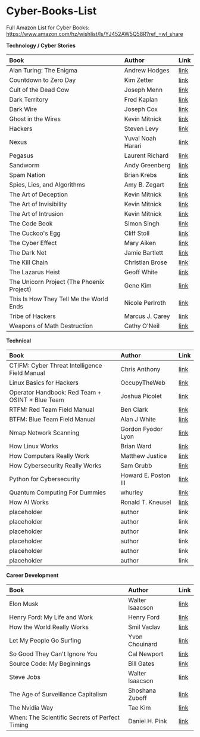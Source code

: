 # Cyber-Books-List

Full Amazon List for Cyber Books: https://www.amazon.com/hz/wishlist/ls/YJ452AW5Q58R?ref_=wl_share

**Technology / Cyber Stories**

| Book | Author | Link |
| :-------- | :------- | :------- |
| Alan Turing: The Enigma | Andrew Hodges | [link](https://www.amazon.com/dp/069116472X/?coliid=I260266VYEQBG&colid=YJ452AW5Q58R&psc=1&ref_=list_c_wl_gv_vv_lig_pi_dp) |
| Countdown to Zero Day | Kim Zetter | [link](https://www.amazon.com/dp/0770436196/?coliid=I123HZ8V9Y10TX&colid=YJ452AW5Q58R&psc=1&ref_=list_c_wl_gv_vv_lig_pi_dp) |
| Cult of the Dead Cow | Joseph Menn | [link](https://www.amazon.com/dp/1541762363/?coliid=I1YVVYW0XCS3RB&colid=YJ452AW5Q58R&psc=1&ref_=list_c_wl_gv_vv_lig_pi_dp) |
| Dark Territory | Fred Kaplan | [link](https://www.amazon.com/dp/1476763267/?coliid=I31Z2KK45GN9QJ&colid=YJ452AW5Q58R&psc=1&ref_=list_c_wl_gv_vv_lig_pi_dp) |
| Dark Wire | Joseph Cox | [link](https://www.amazon.com/dp/1541702697/?coliid=I216DNGJI775HF&colid=YJ452AW5Q58R&psc=1&ref_=list_c_wl_gv_vv_lig_pi_dp) |
| Ghost in the Wires | Kevin Mitnick | [link](https://www.amazon.com/dp/0316037729/?coliid=I1ZHS2K6GB8RIW&colid=YJ452AW5Q58R&psc=1&ref_=list_c_wl_gv_vv_lig_pi_dp) |
| Hackers | Steven Levy | [link](https://www.amazon.com/dp/1449388396/?coliid=I3G9QJVN851E39&colid=YJ452AW5Q58R&psc=1&ref_=list_c_wl_gv_vv_lig_pi_dp) |
| Nexus | Yuval Noah Harari | [link](https://www.amazon.com/dp/059373422X/?coliid=IAQAX5146ZT11&colid=YJ452AW5Q58R&psc=1&ref_=list_c_wl_gv_vv_lig_pi_dp) |
| Pegasus | Laurent Richard | [link](https://www.amazon.com/dp/1250858674/?coliid=I14A7KA7EGY7T8&colid=YJ452AW5Q58R&psc=1&ref_=list_c_wl_gv_vv_lig_pi_dp) |
| Sandworm  | Andy Greenberg | [link](https://www.amazon.com/dp/0525564632/?coliid=I2EDQ2JFR2ZR7S&colid=YJ452AW5Q58R&psc=1&ref_=list_c_wl_gv_vv_lig_pi_dp) |
| Spam Nation | Brian Krebs | [link](https://www.amazon.com/dp/1492603236/?coliid=I2418O6MIDZCA4&colid=YJ452AW5Q58R&psc=1&ref_=list_c_wl_gv_vv_lig_pi_dp) |
| Spies, Lies, and Algorithms | Amy B. Zegart | [link](https://www.amazon.com/dp/0691223076/?coliid=I202UIAH57GV99&colid=YJ452AW5Q58R&psc=1&ref_=list_c_wl_gv_vv_lig_pi_dp) |
| The Art of Deception | Kevin Mitnick | [link](https://www.amazon.com/dp/076454280X/?coliid=I2R87B69PLYIPE&colid=YJ452AW5Q58R&psc=1&ref_=list_c_wl_gv_vv_lig_pi_dp) |
| The Art of Invisibility | Kevin Mitnick | [link](https://www.amazon.com/dp/0316380520/?coliid=IM51KCC0NSUPH&colid=YJ452AW5Q58R&psc=1&ref_=list_c_wl_gv_vv_lig_pi_dp) |
| The Art of Intrusion | Kevin Mitnick | [link](https://www.amazon.com/dp/0471782661/?coliid=I5W1D5D4FQ1KK&colid=YJ452AW5Q58R&psc=1&ref_=list_c_wl_gv_vv_lig_pi_dp) |
| The Code Book | Simon Singh | [link](https://www.amazon.com/dp/0385495323/?coliid=IGEK2GLWUB70G&colid=YJ452AW5Q58R&psc=1&ref_=list_c_wl_gv_vv_lig_pi_dp) |
| The Cuckoo's Egg | Cliff Stoll | [link](https://www.amazon.com/dp/1416507787/?coliid=I3BTY40KUM4H3Z&colid=YJ452AW5Q58R&psc=0&ref_=list_c_wl_gv_vv_lig_pi_dp) |
| The Cyber Effect | Mary Aiken | [link](https://www.amazon.com/dp/1473610257/?coliid=I1L8S108DEDA7&colid=YJ452AW5Q58R&psc=1&ref_=list_c_wl_gv_vv_lig_pi_dp) |
| The Dark Net | Jamie Bartlett | [link](https://www.amazon.com/dp/1612195210/?coliid=I1QAHBE7JGF13I&colid=YJ452AW5Q58R&psc=1&ref_=list_c_wl_gv_vv_lig_pi_dp) |
| The Kill Chain | Christian Brose | [link](https://www.amazon.com/dp/031653367X/?coliid=I15STVD55WOBC2&colid=YJ452AW5Q58R&psc=1&ref_=list_c_wl_gv_vv_lig_pi_dp) |
| The Lazarus Heist | Geoff White | [link](https://www.amazon.com/dp/0241554276/?coliid=I3TWRZIJUOFUPW&colid=YJ452AW5Q58R&psc=1&ref_=list_c_wl_gv_vv_lig_pi_dp) |
| The Unicorn Project (The Phoenix Project) | Gene Kim | [link](https://www.amazon.com/dp/1942788762/?coliid=I516P2AVITY2A&colid=YJ452AW5Q58R&psc=1&ref_=list_c_wl_gv_vv_lig_pi_dp) |
| This Is How They Tell Me the World Ends | Nicole Perlroth | [link](https://www.amazon.com/dp/1635578493/?coliid=ITHDOESXDUPTN&colid=YJ452AW5Q58R&psc=1&ref_=list_c_wl_gv_vv_lig_pi_dp) |
| Tribe of Hackers | Marcus J. Carey | [link](https://www.amazon.com/dp/1119643376/?coliid=I3K2BTXBL8QR6L&colid=YJ452AW5Q58R&psc=1&ref_=list_c_wl_gv_vv_lig_pi_dp) |
| Weapons of Math Destruction | Cathy O'Neil | [link](https://www.amazon.com/dp/0553418831/?coliid=I10KN1JY7VI8QE&colid=YJ452AW5Q58R&psc=1&ref_=list_c_wl_gv_vv_lig_pi_dp) |

**Technical**

| Book   | Author | Link |
| :-------- | :------- | :------- |
| CTIFM: Cyber Threat Intelligence Field Manual | Chris Anthony  | [link ](https://www.amazon.com/dp/B0BRLYB8XG/?coliid=IEBIJBRTSWARG&colid=YJ452AW5Q58R&psc=1&ref_=list_c_wl_gv_vv_lig_pi_dp) |
| Linux Basics for Hackers | OccupyTheWeb  | [link ](https://www.amazon.com/dp/1593278551/?coliid=ISRZOXCEHS6VV&colid=YJ452AW5Q58R&psc=1&ref_=list_c_wl_gv_vv_lig_pi_dp) |
| Operator Handbook: Red Team + OSINT + Blue Team | Joshua Picolet  | [link ](https://www.amazon.com/dp/B085RR67H5/?coliid=IGRZB2IDMGILM&colid=YJ452AW5Q58R&psc=1&ref_=list_c_wl_gv_vv_lig_pi_dp) |
| RTFM: Red Team Field Manual | Ben Clark | [link  ](https://www.amazon.com/dp/1075091837/?coliid=I134MCYPSTRKA1&colid=YJ452AW5Q58R&psc=1&ref_=list_c_wl_gv_vv_lig_pi_dp) |
| BTFM: Blue Team Field Manual | Alan J White | [link](https://www.amazon.com/dp/154101636X/?coliid=I2O45KA11V8Z27&colid=YJ452AW5Q58R&psc=1&ref_=list_c_wl_gv_vv_lig_pi_dp)  |
| Nmap Network Scanning  | Gordon Fyodor Lyon  | [link  ](https://www.amazon.com/dp/0979958717/?coliid=I17E1TU60EBA2P&colid=YJ452AW5Q58R&psc=1&ref_=list_c_wl_gv_vv_lig_pi_dp) |
| How Linux Works | Brian Ward  | [link  ](https://www.amazon.com/dp/1718500408/?coliid=I1ASY2B7X1OXJX&colid=YJ452AW5Q58R&psc=1&ref_=list_c_wl_gv_vv_lig_pi_dp)|
| How Computers Really Work | Matthew Justice  | [link ](https://www.amazon.com/dp/1718500661/?coliid=I38U5HUQ9UF2OE&colid=YJ452AW5Q58R&psc=1&ref_=list_c_wl_gv_vv_lig_pi_dp) |
| How Cybersecurity Really Works | Sam Grubb | [link ](https://www.amazon.com/dp/1718501285/?coliid=IEKV96IUYHGV5&colid=YJ452AW5Q58R&psc=1&ref_=list_c_wl_gv_vv_lig_pi_dp) |
| Python for Cybersecurity | Howard E. Poston III  | [link  ](https://www.amazon.com/dp/1119850649/?coliid=I1C04ZWN876T76&colid=YJ452AW5Q58R&psc=1&ref_=list_c_wl_gv_vv_lig_pi_dp) |
| Quantum Computing For Dummies | whurley  | [link ](https://www.amazon.com/dp/1119933900/?coliid=I2I9NJ891EBWNC&colid=YJ452AW5Q58R&psc=1&ref_=list_c_wl_gv_vv_lig_pi_dp) |
| How AI Works  | Ronald T. Kneusel  | [link ](https://www.amazon.com/dp/1718503725/?coliid=I2URWI3B8H2H8G&colid=YJ452AW5Q58R&psc=1&ref_=list_c_wl_gv_vv_lig_pi_dp) |
| placeholder  | author   | link  |
| placeholder | author    | link  |
| placeholder    | author   | link  |
| placeholder  | author   | link  |
| placeholder | author    | link  |
| placeholder    | author   | link  |

**Career Development**

| Book                                     | Author           | Link                                                                                                                       |
| :--------------------------------------- | :--------------- | :------------------------------------------------------------------------------------------------------------------------- |
| Elon Musk                                | Walter Isaacson  | [link](https://www.amazon.com/dp/1982181281/?coliid=I3Z9XP41M14ZW&colid=YJ452AW5Q58R&psc=1&ref_=list_c_wl_gv_vv_lig_pi_dp) |
| Henry Ford: My Life and Work             | Henry Ford       | [link](https://www.amazon.com/dp/1592180884/?coliid=I2O9ZAN42QPHJE&colid=YJ452AW5Q58R&psc=1&ref_=list_c_wl_gv_vv_lig_pi_dp) |
| How the World Really Works               | Smil Vaclav      | [link](https://www.amazon.com/dp/0241454409/?coliid=I1W0Q3P5VE9X1T&colid=YJ452AW5Q58R&psc=1&ref_=list_c_wl_gv_vv_lig_pi_dp) |
| Let My People Go Surfing                 | Yvon Chouinard   | [link](https://www.amazon.com/dp/0143109677/?coliid=I3BFM9M2UYZAA1&colid=YJ452AW5Q58R&psc=1&ref_=list_c_wl_gv_vv_lig_pi_dp) |
| So Good They Can't Ignore You            | Cal Newport      | [link](https://www.amazon.com/dp/0349415862/?coliid=I1NC2749JSBMG8&colid=YJ452AW5Q58R&psc=1&ref_=list_c_wl_gv_vv_lig_pi_dp) |
| Source Code: My Beginnings               | Bill Gates       | [link](https://www.amazon.com/dp/059380158X/?coliid=IRUFVVM705VJL&colid=YJ452AW5Q58R&psc=1&ref_=list_c_wl_gv_vv_lig_pi_dp) |
| Steve Jobs                               | Walter Isaacson  | [link](https://www.amazon.com/dp/147770146X/?coliid=I11OWANOT4XLKP&colid=YJ452AW5Q58R&psc=1&ref_=list_c_wl_gv_vv_lig_pi_dp) |
| The Age of Surveillance Capitalism       | Shoshana Zuboff  | [link](https://www.amazon.com/dp/1541758005/?coliid=I1UF00H9GGTBXU&colid=YJ452AW5Q58R&psc=1&ref_=list_c_wl_gv_vv_lig_pi_dp) |
| The Nvidia Way                           | Tae Kim          | [link](https://www.amazon.com/dp/1324086718/?coliid=I25P3HUCCD5WW&colid=YJ452AW5Q58R&psc=1&ref_=list_c_wl_gv_vv_lig_pi_dp) |
| When: The Scientific Secrets of Perfect Timing | Daniel H. Pink  | [link](https://www.amazon.com/dp/0735210632/?coliid=I393S2H9693ZOT&colid=YJ452AW5Q58R&psc=1&ref_=list_c_wl_gv_vv_lig_pi_dp) |
